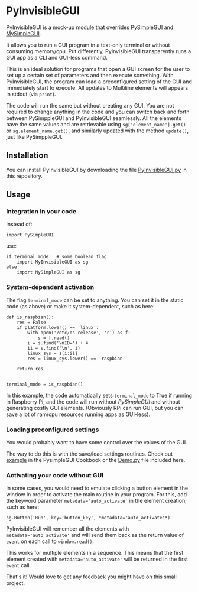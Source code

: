# PyInvisibleGUI
PyInvisibleGUI is a mock-up module that overrides [PySimpleGUI](https://github.com/PySimpleGUI/PySimpleGUI) and [MySimpleGUI](https://github.com/salabim/MySimpleGUI).

It allows you to run a GUI program in a text-only terminal or without consuming memory/cpu. Put differently, PyInvisibleGUI transparently runs a GUI app as a CLI and GUI-less command.

This is an ideal solution for programs that open a GUI screen for the user to set up a certain set of parameters and then execute something. With PyInvisibleGUI, the program can load a preconfigured setting of the GUI and immediately start to execute. All updates to Multiline elements will appears in stdout (via `print`).

The code will run the same but without creating any GUI. You are not required to change anything in the code and you can switch back and forth between PySimppleGUI and PyInvisibleGUI seamlessly. All the elements have the same values and are retrievable using `sg['element_name'].get()` or `sg.element_name.get()`, and similarly updated with the method `update()`, just like PySimppleGUI.

## Installation
You can install PyInvisibleGUI by downloading the file [PyInvisibleGUI.py](https://github.com/gilbh/PyInvisibleGUI/blob/main/PyInvisibleGUI.py) in this repository.

## Usage
### Integration in your code
Instead of:
```
import PySimpleGUI
```
use:
```
if terminal_mode:  # some boolean flag
    import MyInvisibleGUI as sg
else:
    import MySimpleGUI as sg
```

### System-dependent activation
The flag `terminal_mode` can be set to anything. You can set it in the static code (as above) or make it system-dependent, such as here:

```
def is_raspbian():
    res = False
    if platform.lower() == 'linux':
        with open('/etc/os-release', 'r') as f:
            s = f.read()
        i = s.find('\nID=') + 4
        ii = s.find('\n', i)
        linux_sys = s[i:ii]
        res = linux_sys.lower() == 'raspbian'

    return res


terminal_mode = is_raspbian()
```

In this example, the code automatically sets `terminal_mode` to True if running in Raspberry Pi, and the code will run without *PySimpleGUI* and without generating costly GUI elements. (Obviously RPi can run GUI, but you can save a lot of ram/cpu resources running apps as GUI-less).

### Loading preconfigured settings
You would probably want to have some control over the values of the GUI.

The way to do this is with the save/load settings routines. Check out [example](https://pysimplegui.readthedocs.io/en/latest/cookbook/#recipe-save-and-load-program-settings) in the PysimpleGUI Cookbook or the [Demo.py](https://github.com/gilbh/PyInvisibleGUI/blob/main/Demo.py) file included here.


### Activating your code without GUI
In some cases, you would need to emulate clicking a button element in the window in order to activate the main routine in your program. For this, add the keyword parameter `metadata='auto_activate'` in the element creation, such as here:
```
sg.Button('Run', key='button_key', *metadata='auto_activate'*)
```

PyInvisibleGUI will remember all the elements with `metadata='auto_activate'` and will send them back as the return value of `event` on each call to `window.read()`.

This works for multiple elements in a sequence. This means that the first element created with `metadata='auto_activate'` will be returned in the first `event` call.

That's it! Would love to get any feedback you might have on this small project.
